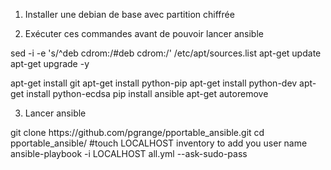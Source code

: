 1. Installer une debian de base avec partition chiffrée

2. Exécuter ces commandes avant de pouvoir lancer ansible

<bash>
sed -i -e 's/^deb cdrom:/#deb cdrom:/' /etc/apt/sources.list
apt-get update
apt-get upgrade -y

apt-get install git
apt-get install python-pip
apt-get install python-dev
apt-get install python-ecdsa
pip install ansible
apt-get autoremove
</bash>

3. Lancer ansible

<bash>
git clone https://github.com/pgrange/pportable_ansible.git
cd pportable_ansible/
#touch LOCALHOST inventory to add you user name
ansible-playbook -i LOCALHOST all.yml --ask-sudo-pass
</bash>

